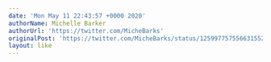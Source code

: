 ```yaml
---
date: 'Mon May 11 22:43:57 +0000 2020'
authorName: Michelle Barker
authorUrl: 'https://twitter.com/MicheBarks'
originalPost: 'https://twitter.com/MicheBarks/status/1259977575566315521'
layout: like
---
```

